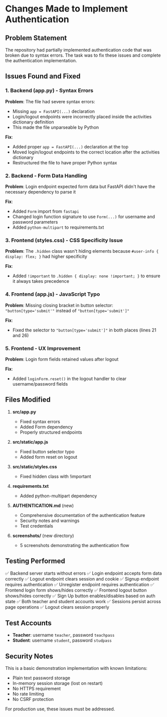 # Changes Made to Implement Authentication

## Problem Statement
The repository had partially implemented authentication code that was broken due to syntax errors. The task was to fix these issues and complete the authentication implementation.

## Issues Found and Fixed

### 1. Backend (app.py) - Syntax Errors
**Problem**: The file had severe syntax errors:
- Missing `app = FastAPI(...)` declaration
- Login/logout endpoints were incorrectly placed inside the activities dictionary definition
- This made the file unparseable by Python

**Fix**:
- Added proper `app = FastAPI(...)` declaration at the top
- Moved login/logout endpoints to the correct location after the activities dictionary
- Restructured the file to have proper Python syntax

### 2. Backend - Form Data Handling
**Problem**: Login endpoint expected form data but FastAPI didn't have the necessary dependency to parse it

**Fix**:
- Added `Form` import from `fastapi`
- Changed login function signature to use `Form(...)` for username and password parameters
- Added `python-multipart` to requirements.txt

### 3. Frontend (styles.css) - CSS Specificity Issue
**Problem**: The `.hidden` class wasn't hiding elements because `#user-info { display: flex; }` had higher specificity

**Fix**:
- Added `!important` to `.hidden { display: none !important; }` to ensure it always takes precedence

### 4. Frontend (app.js) - JavaScript Typo
**Problem**: Missing closing bracket in button selector: `"button[type='submit'"` instead of `"button[type='submit']"`

**Fix**:
- Fixed the selector to `"button[type='submit']"` in both places (lines 21 and 26)

### 5. Frontend - UX Improvement
**Problem**: Login form fields retained values after logout

**Fix**:
- Added `loginForm.reset()` in the logout handler to clear username/password fields

## Files Modified

1. **src/app.py**
   - Fixed syntax errors
   - Added Form dependency
   - Properly structured endpoints

2. **src/static/app.js**
   - Fixed button selector typo
   - Added form reset on logout

3. **src/static/styles.css**
   - Fixed hidden class with !important

4. **requirements.txt**
   - Added python-multipart dependency

5. **AUTHENTICATION.md** (new)
   - Comprehensive documentation of the authentication feature
   - Security notes and warnings
   - Test credentials

6. **screenshots/** (new directory)
   - 5 screenshots demonstrating the authentication flow

## Testing Performed

✅ Backend server starts without errors
✅ Login endpoint accepts form data correctly
✅ Logout endpoint clears session and cookie
✅ Signup endpoint requires authentication
✅ Unregister endpoint requires authentication
✅ Frontend login form shows/hides correctly
✅ Frontend logout button shows/hides correctly
✅ Sign Up button enables/disables based on auth state
✅ Both teacher and student accounts work
✅ Sessions persist across page operations
✅ Logout clears session properly

## Test Accounts

- **Teacher**: username `teacher`, password `teachpass`
- **Student**: username `student`, password `studpass`

## Security Notes

This is a basic demonstration implementation with known limitations:
- Plain text password storage
- In-memory session storage (lost on restart)
- No HTTPS requirement
- No rate limiting
- No CSRF protection

For production use, these issues must be addressed.
